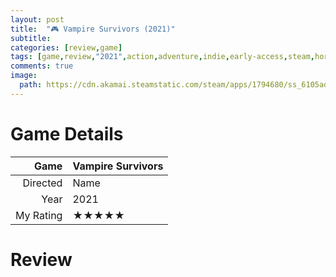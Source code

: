 ```yaml
---
layout: post
title:  "🎮 Vampire Survivors (2021)"
subtitle:
categories: [review,game]
tags: [game,review,"2021",action,adventure,indie,early-access,steam,horror,survival-horror,open-world,third-person-shooter,third-person,third-person-shooter,third-pers]
comments: true
image:
  path: https://cdn.akamai.steamstatic.com/steam/apps/1794680/ss_6105ad3d6af52593c31d915bf39e91512611ea8e.1920x1080.jpg
---
```


# Game Details

Game|Vampire Survivors
--:|:--
Directed|Name
Year|2021
My Rating|★★★★★

# Review